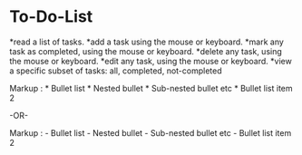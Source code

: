 # To-Do-List #

*read a list of tasks.
*add a task using the mouse or keyboard.
*mark any task as completed, using the mouse or keyboard.
*delete any task, using the mouse or keyboard.
*edit any task, using the mouse or keyboard.
*view a specific subset of tasks: all, completed, not-completed

 Markup : * Bullet list
              * Nested bullet
                  * Sub-nested bullet etc
          * Bullet list item 2

-OR-

 Markup : - Bullet list
              - Nested bullet
                  - Sub-nested bullet etc
          - Bullet list item 2 
